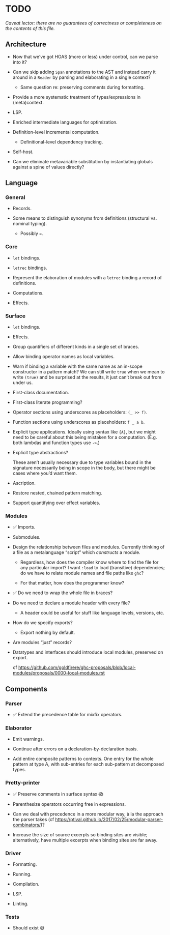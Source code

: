 # TODO

_Caveat lector: there are no guarantees of correctness or completeness on the contents of this file._


## Architecture

- Now that we’ve got HOAS (more or less) under control, can we parse into it?

- Can we skip adding `Span` annotations to the AST and instead carry it around in a `Reader` by parsing and elaborating in a single context?

  - Same question re: preserving comments during formatting.

- Provide a more systematic treatment of types/expressions in (meta)context.

- LSP.

- Enriched intermediate languages for optimization.

- Definition-level incremental computation.
  - Definitional-level dependency tracking.

- Self-host.

- Can we eliminate metavariable substitution by instantiating globals against a spine of values directly?


## Language

### General

- Records.

- Some means to distinguish synonyms from definitions (structural vs. nominal typing).

  - Possibly `=`.


### Core

- `let` bindings.

- `letrec` bindings.

- Represent the elaboration of modules with a `letrec` binding a record of definitions.

- Computations.

- Effects.


### Surface

- `let` bindings.

- Effects.

- Group quantifiers of different kinds in a single set of braces.

- Allow binding operator names as local variables.

- Warn if binding a variable with the same name as an in-scope constructor in a pattern match? We can still write `true` when we mean to write `(true)` and be surprised at the results, it just can’t break out from under us.

- First-class documentation.

- First-class literate programming?

- Operator sections using underscores as placeholders: `(_ >> f)`.

- Function sections using underscores as placeholders: `f _ a b`.

- Explicit type applications. Ideally using syntax like `{A}`, but we might need to be careful about this being mistaken for a computation. (E.g. both lambdas and function types use `->`.)

- Explicit type abstractions?

  These aren’t usually necessary due to type variables bound in the signature necessarily being in scope in the body, but there might be cases where you’d want them.

- Ascription.

- Restore nested, chained pattern matching.

- Support quantifying over effect variables.


### Modules

- ✅ Imports.

- Submodules.

- Design the relationship between files and modules. Currently thinking of a file as a metalanguage “script” which _constructs_ a module.

  - Regardless, how does the compiler know where to find the file for any particular import? I want `:load` to load (transitive) dependencies; do we have to relate module names and file paths like `ghc`?

  - For that matter, how does the programmer know?

- ✅ Do we need to wrap the whole file in braces?

- Do we need to declare a module header with every file?

  - A header could be useful for stuff like language levels, versions, etc.

- How do we specify exports?

  - Export nothing by default.

- Are modules “just” records?

- Datatypes and interfaces should introduce local modules, preserved on export.

  cf https://github.com/goldfirere/ghc-proposals/blob/local-modules/proposals/0000-local-modules.rst


## Components

### Parser

- ✅ Extend the precedence table for mixfix operators.


### Elaborator

- Emit warnings.

- Continue after errors on a declaration-by-declaration basis.

- Add entire composite patterns to contexts. One entry for the whole pattern at type A, with sub-entries for each sub-pattern at decomposed types.


### Pretty-printer

- ✅ Preserve comments in surface syntax 😱

- Parenthesize operators occurring free in expressions.

- Can we deal with precedence in a more modular way, à la the approach the parser takes (cf https://ptival.github.io/2017/02/25/modular-parser-combinators/)?

- Increase the size of source excerpts so binding sites are visible; alternatively, have multiple excerpts when binding sites are far away.


### Driver

- Formatting.

- Running.

- Compilation.

- LSP.

- Linting.


### Tests

- Should exist 😅

